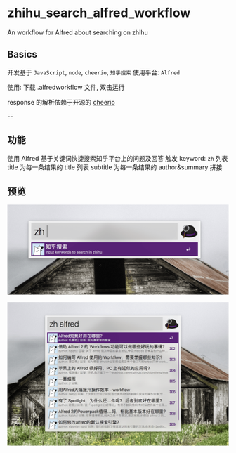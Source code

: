 # zhihu_search_alfred_workflow
An workflow for Alfred about searching on zhihu

## Basics
开发基于 `JavaScript`, `node`,  `cheerio`, `知乎搜索`
使用平台: `Alfred`

使用: 下载 .alfredworkflow 文件, 双击运行

response 的解析依赖于开源的 [cheerio](https://github.com/cheeriojs/cheerio)

--

## 功能

使用 Alfred 基于关键词快捷搜索知乎平台上的问题及回答
触发 keyword: `zh`
列表 title 为每一条结果的 title
列表 subtitle 为每一条结果的 author&summary 拼接


## 预览

![](screenshots/zhihu_search1.png)

![](screenshots/zhihu_search2.png)









